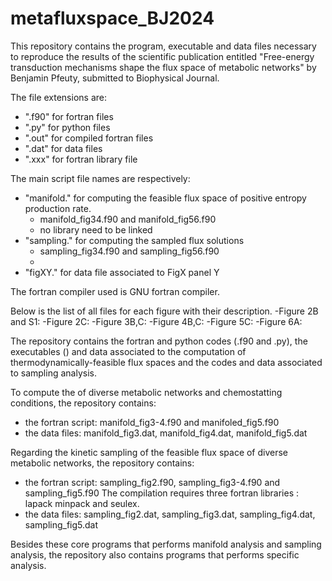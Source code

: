 # metafluxspace_BJ2024
This repository contains the program, executable and data files necessary to reproduce the results of the scientific publication entitled "Free-energy transduction mechanisms shape the flux space of metabolic networks" by Benjamin Pfeuty, submitted to Biophysical Journal.

The file extensions are:
- ".f90" for fortran files
- ".py" for python files
- ".out" for compiled fortran files
- ".dat" for data files
- ".xxx" for fortran library file
  
The main script file names are respectively:
- "manifold." for computing the feasible flux space of positive entropy production rate.
  - manifold_fig34.f90 and manifold_fig56.f90
  - no library need to be linked
- "sampling." for computing the sampled flux solutions
  - sampling_fig34.f90 and  sampling_fig56.f90
  -  
- "figXY." for data file associated to FigX panel Y
  
The fortran compiler used is GNU fortran compiler. 

Below is the list of all files for each figure with their description.
-Figure 2B and S1: 
-Figure 2C: 
-Figure 3B,C: 
-Figure 4B,C:
-Figure 5C:
-Figure 6A:


The repository contains the fortran and python codes (.f90 and .py), the executables () and data associated to the computation of thermodynamically-feasible flux spaces and the codes and data associated to sampling analysis.

To compute the  of diverse metabolic networks and chemostatting conditions, the repository contains:
- the fortran script: manifold_fig3-4.f90  and manifoled_fig5.f90
- the data files:  manifold_fig3.dat, manifold_fig4.dat, manifold_fig5.dat

Regarding the kinetic sampling of the feasible flux space of diverse metabolic networks, the repository contains:
- the fortran script: sampling_fig2.f90, sampling_fig3-4.f90  and sampling_fig5.f90
  The compilation requires three fortran libraries : lapack minpack and seulex.
- the data files: sampling_fig2.dat, sampling_fig3.dat, sampling_fig4.dat, sampling_fig5.dat

Besides these core programs that performs manifold analysis and sampling analysis, the repository also contains programs that performs specific analysis.

